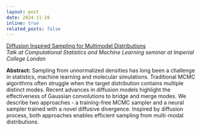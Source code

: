 ```yaml
---
layout: post
date: 2024-11-28
inline: true
related_posts: false
---
```


[Diffusion Inspired Sampling for Multimodel Distributions](https://docs.google.com/presentation/d/e/2PACX-1vQ_0x7pxezDrXhOCAOJy8myrD18LynR5BPnaHTETSoLHHlnmKwBwe8R5FahTHunQJk_D4F5XVCZ2xPB/pub?start=false&loop=false&delayms=3000)\
*Talk at Computational Statistics and Machine Learning seminar at Imperial College London*

**Abstract:** Sampling from unnormalized densities has long been a challenge in statistics, machine learning and molecular simulations. Traditional MCMC algorithms often struggle when the target distribution contains multiple distinct modes. Recent advances in diffusion models highlight the effectiveness of Gaussian convolutions to bridge and merge modes. We describe two approaches - a training-free MCMC sampler and a neural sampler trained with a novel diffusive divergence. Inspired by diffusion process, both approaches enables efficient sampling from multi-modal distributions.
